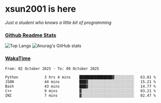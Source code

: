 # xsun2001 is here

*Just a student who knows a little bit of programming*

### [Github Readme Stats](https://github.com/anuraghazra/github-readme-stats)

![Top Langs](https://github-readme-stats.vercel.app/api/top-langs/?username=xsun2001&layout=compact&theme=radical) ![Anurag's GitHub stats](https://github-readme-stats.vercel.app/api?username=xsun2001&show_icons=true&theme=radical)

### [WakaTime](https://wakatime.com)

<!--START_SECTION:waka-->

```txt
From: 02 October 2025 - To: 09 October 2025

Python            3 hrs 4 mins    ███████████████▓░░░░░░░░░   63.01 %
JSON              44 mins         ███▓░░░░░░░░░░░░░░░░░░░░░   15.21 %
Bash              43 mins         ███▓░░░░░░░░░░░░░░░░░░░░░   14.77 %
C++               9 mins          ▓░░░░░░░░░░░░░░░░░░░░░░░░   03.21 %
INI               7 mins          ▓░░░░░░░░░░░░░░░░░░░░░░░░   02.47 %
```

<!--END_SECTION:waka-->
